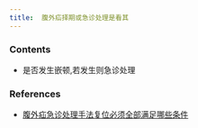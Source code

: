```yaml
---
title:  腹外疝择期或急诊处理是看其
--- 
```


### Contents
- 是否发生嵌顿,若发生则急诊处理

### References
- [腹外疝急诊处理手法复位必须全部满足哪些条件](/腹外疝急诊处理手法复位必须全部满足哪些条件)

